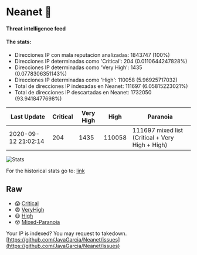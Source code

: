 # Neanet :hocho:
#### Threat intelligence feed
#### The stats:

- Direcciones IP con mala reputacion analizadas: 1843747 (100%)
- Direcciones IP determinadas como 'Critical':  204 (0.0110644247828%)
- Direcciones IP determinadas como 'Very High':  1435 (0.0778306351143%)
- Direcciones IP determinadas como 'High':  110058 (5.96925717032)
- Total de direcciones IP indexadas en Neanet:  111697 (6.05815223021%)
- Total de direcciones IP descartadas en Neanet:  1732050 (93.9418477698%)

| Last Update | Critical | Very High | High | Paranoia |
| --- | --- | --- | --- | --- |
| 2020-09-12 21:02:14 | 204 | 1435 | 110058 | 111697 mixed list (Critical + Very High + High)|

![Stats](https://docs.google.com/spreadsheets/d/e/2PACX-1vSnaNMIXVabIpDJjufMlzH7poXnshF3mgd8Is1g9ytUEzVsP5my4Trn8f-xkoLLQ38xpL3HtmUexLo6/pubchart?oid=501124687&format=image)

For the historical stats go to: [link](/stats.csv)
## Raw
- :scream: [Critical](https://raw.githubusercontent.com/JavaGarcia/Neanet/master/blacklists/neanet_critical.txt)
- :fearful: [VeryHigh](https://raw.githubusercontent.com/JavaGarcia/Neanet/master/blacklists/neanet_veryHigh.txtt)
- :frowning: [High](https://raw.githubusercontent.com/JavaGarcia/Neanet/master/blacklists/neanet_high.txt)
- :dizzy_face: [Mixed-Paranoia](https://raw.githubusercontent.com/JavaGarcia/Neanet/master/blacklists/neanet_all.txt)


Your IP is indexed? You may request to takedown. [https://github.com/JavaGarcia/Neanet/issues](https://github.com/JavaGarcia/Neanet/issues)






































































































































































































































































































































































































































































































































































































































































































































































